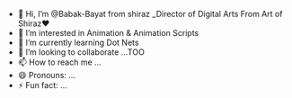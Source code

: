 - 👋 Hi, I’m @Babak-Bayat from shiraz _Director of Digital Arts From Art of Shiraz❤
- 👀 I’m interested in Animation & Animation Scripts
- 🌱 I’m currently learning Dot Nets
- 💞️ I’m looking to collaborate ...TOO
- 📫 How to reach me ...
- 😄 Pronouns: ...
- ⚡ Fun fact: ...

<!---
Babak-Bayat/Babak-Bayat is a ✨Learner 4 Ever  ✨ repository because its `README.md` (this file) appears on your GitHub profile.
You can click the Preview link to take a look at your changes.
--->
